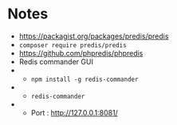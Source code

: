 # Notes

- https://packagist.org/packages/predis/predis
- `composer require predis/predis`
- https://github.com/phpredis/phpredis
- Redis commander GUI
- - `npm install -g redis-commander`
- - `redis-commander`
- - Port : http://127.0.0.1:8081/